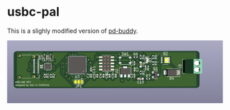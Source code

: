 # usbc-pal

This is a slighly modified version of [pd-buddy](https://git.clarahobbs.com/pd-buddy/pd-buddy-sink). 


![render](render.png)

